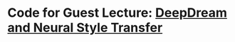 # Code for Guest Lecture: [DeepDream and Neural Style Transfer](https://lipzh5.github.io/presentation240318/DeepDreamNeuralStyleTransfer.pdf)
